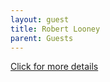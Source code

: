 ```yaml
---
layout: guest
title: Robert Looney
parent: Guests
---
```



<div class="badge-base LI-profile-badge" data-locale="en_US" data-size="medium" data-theme="light" 
data-type="VERTICAL" data-vanity="robert-looney-2973964" data-version="v1"><a class="badge-base__link 
LI-simple-link" href="https://www.linkedin.com/in/robert-looney-2973964?trk=profile-badge">Click for more details</a></div>


